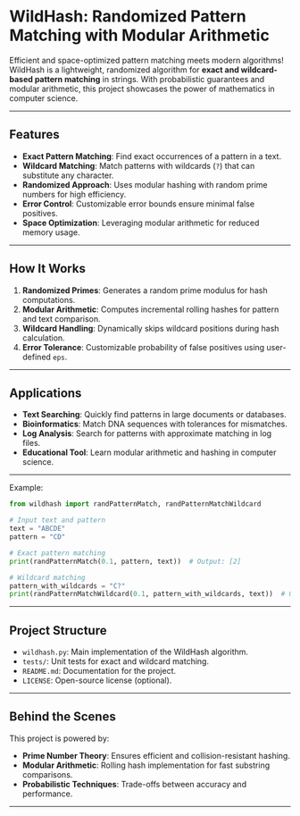 # **WildHash: Randomized Pattern Matching with Modular Arithmetic**

Efficient and space-optimized pattern matching meets modern algorithms! 
WildHash is a lightweight, randomized algorithm for **exact and wildcard-based pattern matching** in strings. With probabilistic guarantees and modular arithmetic, this project showcases the power of mathematics in computer science. 

---

## **Features**
- **Exact Pattern Matching**: Find exact occurrences of a pattern in a text.
- **Wildcard Matching**: Match patterns with wildcards (`?`) that can substitute any character.
- **Randomized Approach**: Uses modular hashing with random prime numbers for high efficiency.
- **Error Control**: Customizable error bounds ensure minimal false positives.
- **Space Optimization**: Leveraging modular arithmetic for reduced memory usage.

---

## **How It Works**
1. **Randomized Primes**: Generates a random prime modulus for hash computations.
2. **Modular Arithmetic**: Computes incremental rolling hashes for pattern and text comparison.
3. **Wildcard Handling**: Dynamically skips wildcard positions during hash calculation.
4. **Error Tolerance**: Customizable probability of false positives using user-defined `eps`.

---

## **Applications**
- **Text Searching**: Quickly find patterns in large documents or databases.
- **Bioinformatics**: Match DNA sequences with tolerances for mismatches.
- **Log Analysis**: Search for patterns with approximate matching in log files.
- **Educational Tool**: Learn modular arithmetic and hashing in computer science.

---


Example:
```python
from wildhash import randPatternMatch, randPatternMatchWildcard

# Input text and pattern
text = "ABCDE"
pattern = "CD"

# Exact pattern matching
print(randPatternMatch(0.1, pattern, text))  # Output: [2]

# Wildcard matching
pattern_with_wildcards = "C?"
print(randPatternMatchWildcard(0.1, pattern_with_wildcards, text))  # Output: [2]
```

---

## **Project Structure**
- `wildhash.py`: Main implementation of the WildHash algorithm.
- `tests/`: Unit tests for exact and wildcard matching.
- `README.md`: Documentation for the project.
- `LICENSE`: Open-source license (optional).

---

## **Behind the Scenes**
This project is powered by:
- **Prime Number Theory**: Ensures efficient and collision-resistant hashing.
- **Modular Arithmetic**: Rolling hash implementation for fast substring comparisons.
- **Probabilistic Techniques**: Trade-offs between accuracy and performance.

---
